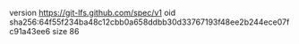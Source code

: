 version https://git-lfs.github.com/spec/v1
oid sha256:64f55f234ba48c12cbb0a658ddbb30d33767193f48ee2b244ece07fc91a43ee6
size 86
